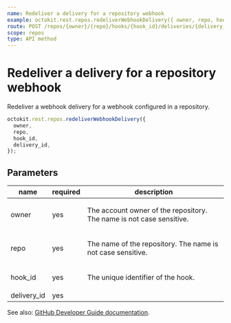 ```yaml
---
name: Redeliver a delivery for a repository webhook
example: octokit.rest.repos.redeliverWebhookDelivery({ owner, repo, hook_id, delivery_id })
route: POST /repos/{owner}/{repo}/hooks/{hook_id}/deliveries/{delivery_id}/attempts
scope: repos
type: API method
---
```


# Redeliver a delivery for a repository webhook

Redeliver a webhook delivery for a webhook configured in a repository.

```js
octokit.rest.repos.redeliverWebhookDelivery({
  owner,
  repo,
  hook_id,
  delivery_id,
});
```

## Parameters

<table>
  <thead>
    <tr>
      <th>name</th>
      <th>required</th>
      <th>description</th>
    </tr>
  </thead>
  <tbody>
    <tr><td>owner</td><td>yes</td><td>

The account owner of the repository. The name is not case sensitive.

</td></tr>
<tr><td>repo</td><td>yes</td><td>

The name of the repository. The name is not case sensitive.

</td></tr>
<tr><td>hook_id</td><td>yes</td><td>

The unique identifier of the hook.

</td></tr>
<tr><td>delivery_id</td><td>yes</td><td>

</td></tr>
  </tbody>
</table>

See also: [GitHub Developer Guide documentation](https://docs.github.com/rest/webhooks/repo-deliveries#redeliver-a-delivery-for-a-repository-webhook).
